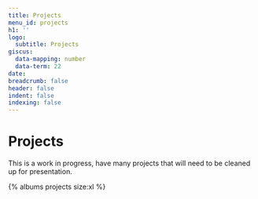 ```yaml
---
title: Projects
menu_id: projects
h1: ''
logo:
  subtitle: Projects
giscus:
  data-mapping: number
  data-term: 22
date: 
breadcrumb: false
header: false
indent: false
indexing: false
---
```


# Projects

This is a work in progress, have many projects that will need to be cleaned up for presentation. 

{% albums projects size:xl %}